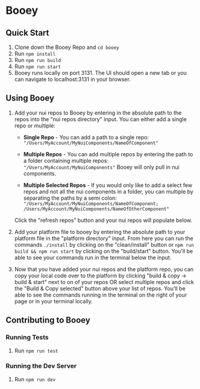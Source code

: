 # Booey

## Quick Start

1. Clone down the Booey Repo and `cd booey`
2. Run `npm install`
3. Run `npm run build`
4. Run `npm run start`
5. Booey runs locally on port 3131. The UI should open a new tab or you can navigate to localhost:3131 in your browser.

## Using Booey
1. Add your nui repos to Booey by entering in the absolute path to the repos into the "nui repos directory" input. You can either add a single repo or multiple:

    * **Single Repo** - You can add a path to a single repo:       
        `"/Users/MyAccount/MyNuiComponents/NameOfComponent"`

    * **Multiple Repos** - You can add multiple repos by entering the path to a folder containing multiple repos:
        `"/Users/MyAccount/MyNuiComponents"`
    Booey will only pull in nui components. 

    * **Multiple Selected Repos** - If you would only like to add a select few repos and not all the nui components in a folder, you can multiple by separating the paths by a semi colon:
        `"/Users/MyAccount/MyNuiComponents/NameOfComponent; /Users/MyAccount/MyNuiComponents/NameOfOtherComponent"`

    Click the "refresh repos" button and your nui repos will populate below.


2. Add your platform file to booey by entering the absolute path to your platform file in the "platform directory" input. From here you can run the commands `./install` by clicking on the "clean/install" button or `npm run build && npm run start` by clicking on the "build/start" button. You'll be able to see your commands run in the terminal below the input.


3. Now that you have added your nui repos and the platform repo, you can copy your local code over to the platform by clicking "build & copy -> build & start" next to on of your repos OR select multiple repos and click the "Build & Copy selected" button above your list of repos. You'll be able to see the commands running in the terminal on the right of your page or in your terminal locally.


## Contributing to Booey

### Running Tests
1. Run `npm run test`

### Running the Dev Server
1. Run `npm run dev`